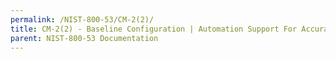 ```yaml
---
permalink: /NIST-800-53/CM-2(2)/
title: CM-2(2) - Baseline Configuration | Automation Support For Accuracy / Currency
parent: NIST-800-53 Documentation
---
```

